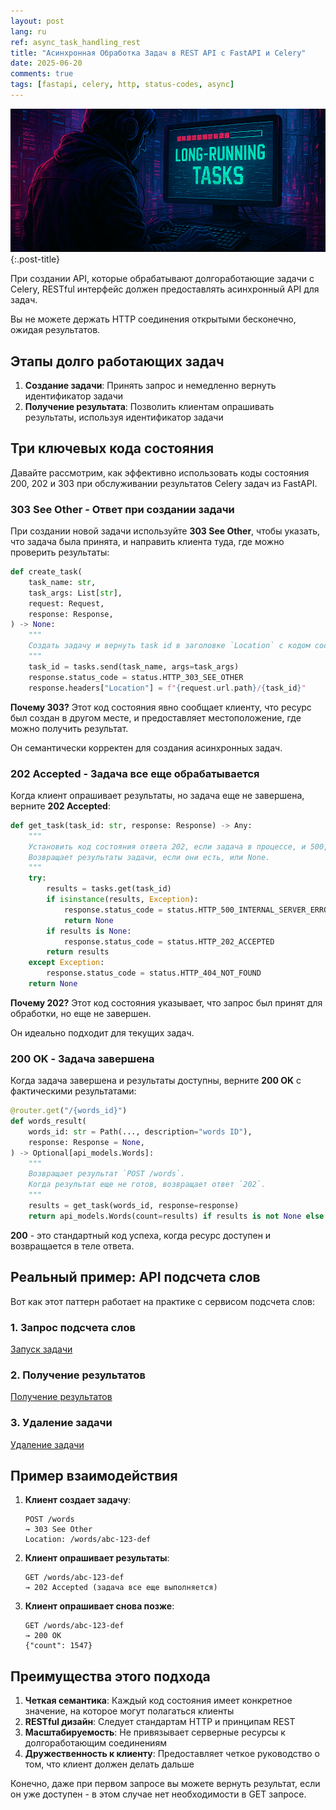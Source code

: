 ```yaml
---
layout: post
lang: ru
ref: async_task_handling_rest
title: "Асинхронная Обработка Задач в REST API с FastAPI и Celery"
date: 2025-06-20
comments: true
tags: [fastapi, celery, http, status-codes, async]
---
```

![](/images/async_rest.png){:.post-title}

При создании API, которые обрабатывают долгоработающие задачи с Celery, RESTful интерфейс должен предоставлять 
асинхронный API для задач.

Вы не можете держать HTTP соединения открытыми бесконечно, ожидая результатов.

## Этапы долго работающих задач

1. **Создание задачи**: Принять запрос и немедленно вернуть идентификатор задачи
2. **Получение результата**: Позволить клиентам опрашивать результаты, используя идентификатор задачи

## Три ключевых кода состояния

Давайте рассмотрим, как эффективно использовать коды состояния 200, 202 и 303 при обслуживании результатов Celery задач из FastAPI.

### 303 See Other - Ответ при создании задачи

При создании новой задачи используйте **303 See Other**, чтобы указать, что задача была принята, 
и направить клиента туда, где можно проверить результаты:

```python
def create_task(
    task_name: str,
    task_args: List[str],
    request: Request,
    response: Response,
) -> None:
    """
    Создать задачу и вернуть task id в заголовке `Location` с кодом состояния 303.
    """
    task_id = tasks.send(task_name, args=task_args)
    response.status_code = status.HTTP_303_SEE_OTHER
    response.headers["Location"] = f"{request.url.path}/{task_id}"
```

**Почему 303?** Этот код состояния явно сообщает клиенту, что ресурс был создан в другом месте, 
и предоставляет местоположение, где можно получить результат.

Он семантически корректен для создания асинхронных задач.

### 202 Accepted - Задача все еще обрабатывается

Когда клиент опрашивает результаты, но задача еще не завершена, верните **202 Accepted**:

```python
def get_task(task_id: str, response: Response) -> Any:
    """
    Установить код состояния ответа 202, если задача в процессе, и 500, если она не удалась.
    Возвращает результаты задачи, если они есть, или None.
    """
    try:
        results = tasks.get(task_id)
        if isinstance(results, Exception):
            response.status_code = status.HTTP_500_INTERNAL_SERVER_ERROR
            return None
        if results is None:
            response.status_code = status.HTTP_202_ACCEPTED
        return results
    except Exception:
        response.status_code = status.HTTP_404_NOT_FOUND
    return None
```

**Почему 202?** Этот код состояния указывает, что запрос был принят для обработки, но еще не завершен.

Он идеально подходит для текущих задач.

### 200 OK - Задача завершена

Когда задача завершена и результаты доступны, верните **200 OK** с фактическими результатами:

```python
@router.get("/{words_id}")
def words_result(
    words_id: str = Path(..., description="words ID"),
    response: Response = None,
) -> Optional[api_models.Words]:
    """
    Возвращает результат `POST /words`.
    Когда результат еще не готов, возвращает ответ `202`.
    """
    results = get_task(words_id, response=response)
    return api_models.Words(count=results) if results is not None else response
```

**200** - это стандартный код успеха, когда ресурс доступен и возвращается в теле ответа.

## Реальный пример: API подсчета слов

Вот как этот паттерн работает на практике с сервисом подсчета слов:

### 1. Запрос подсчета слов
[Запуск задачи](https://github.com/andgineer/fastapi-celery/blob/master/backend/app/api/v1/words/create.py)

### 2. Получение результатов

[Получение результатов](https://github.com/andgineer/fastapi-celery/blob/master/backend/app/api/v1/words/get.py)

### 3. Удаление задачи
[Удаление задачи](https://github.com/andgineer/fastapi-celery/blob/master/backend/app/api/v1/words/delete.py)

## Пример взаимодействия

1. **Клиент создает задачу**:
   ```
   POST /words
   → 303 See Other
   Location: /words/abc-123-def
   ```

2. **Клиент опрашивает результаты**:
   ```
   GET /words/abc-123-def
   → 202 Accepted (задача все еще выполняется)
   ```

3. **Клиент опрашивает снова позже**:
   ```
   GET /words/abc-123-def
   → 200 OK
   {"count": 1547}
   ```

## Преимущества этого подхода

1. **Четкая семантика**: Каждый код состояния имеет конкретное значение, на которое могут полагаться клиенты
2. **RESTful дизайн**: Следует стандартам HTTP и принципам REST
3. **Масштабируемость**: Не привязывает серверные ресурсы к долгоработающим соединениям
4. **Дружественность к клиенту**: Предоставляет четкое руководство о том, что клиент должен делать дальше

Конечно, даже при первом запросе вы можете вернуть результат, если он уже доступен - в этом случае нет необходимости в GET запросе.
